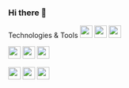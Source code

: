 ### Hi there 👋

Technologies & Tools
<span><img src="https://img.shields.io/badge/HTML5-%23E34F26?style=for-the-badge&logo=html5&logoColor=white" height="25"/></span>
<span><img src="https://img.shields.io/badge/CSS3-%231572B6?style=for-the-badge&logo=css3&logoColor=white" height="25"/></span>
<span><img src="https://img.shields.io/badge/JavaScript-black?style=for-the-badge&logo=javascript " height="25"/></span>

<span><img src="https://img.shields.io/badge/REACT-%23000000?style=for-the-badge&logo=react&logoColor=%2361DAFB" height="25"/></span>
<span><img src="https://img.shields.io/badge/NEXT.JS-%23000000?style=for-the-badge&logo=nextdotjs&logoColor=white" height="25"/></span>
<span><img src="https://img.shields.io/badge/TAILWIND%20CSS-%2306B6D4?style=for-the-badge&logo=tailwindcss&logoColor=white" height="25"/></span>

<span><img src="https://img.shields.io/badge/NODE.JS-%23339933?style=for-the-badge&logo=nodedotjs&logoColor=white" height="25"/></span>
<span><img src="https://img.shields.io/badge/EXPRESS.JS-%23000000?style=for-the-badge&logo=express&logoColor=white" height="25"/></span>
<span><img src="https://img.shields.io/badge/MONGODB-%2347A248?style=for-the-badge&logo=mongodb&logoColor=white" height="25"/></span>
<!--
**ShawnECMO/ShawnECMO** is a ✨ _special_ ✨ repository because its `README.md` (this file) appears on your GitHub profile.

Here are some ideas to get you started:

- 🔭 I’m currently working on ...
- 🌱 I’m currently learning ...
- 👯 I’m looking to collaborate on ...
- 🤔 I’m looking for help with ...
- 💬 Ask me about ...
- 📫 How to reach me: ...
- 😄 Pronouns: ...
- ⚡ Fun fact: ...
-->
